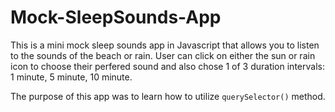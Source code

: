 # Mock-SleepSounds-App

<p>This is a mini mock sleep sounds app in Javascript that allows you to listen to the sounds of the beach or rain. User can click on either the sun or rain icon to choose their perfered sound and also chose 1 of 3 duration intervals: 1 minute, 5 minute, 10 minute.</p>
<p>The purpose of this app was to learn how to utilize <code>querySelector()</code> method.</p>
